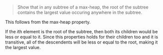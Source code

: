 > Show that in any subtree of a max-heap, the root of the subtree contains the
> largest value occuring anywhere in the subtree.

This follows from the max-heap property.

If the $i$th element is the root of the subtree, then both its children would
be less or equal to it. Since this properties holds for their children too and
it is transitive, all of the descendents will be less or equal to the root,
making it the largest value.
